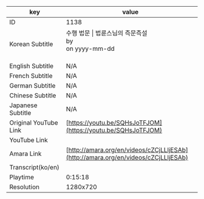 |  key  |  value  |
|-------|---------|
| ID            | 1138 |
| Korean Subtitle | 수행 법문 \| 법륜스님의 즉문즉설<br>by <br>on yyyy-mm-dd<br><br>|
| English Subtitle | N/A |
| French Subtitle | N/A |
| German Subtitle | N/A |
| Chinese Subtitle | N/A |
| Japanese Subtitle | N/A |
| Original YouTube Link  | [https://youtu.be/SQHsJoTFJOM](https://youtu.be/SQHsJoTFJOM) |
| YouTube Link  |  |
| Amara Link    | [http://amara.org/en/videos/cZCjLLljESAb](http://amara.org/en/videos/cZCjLLljESAb) |
| Transcript(ko/en) |  |
| Playtime | 0:15:18 |
| Resolution | 1280x720|
